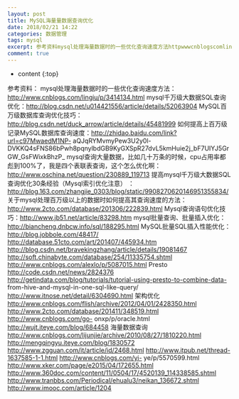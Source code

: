 ```yaml
---
layout: post
title: MySQL海量量数据查询优化
date: 2018/02/21 14:22
categories: 数据管理
tags: mysql
excerpt: 参考资料mysql处理海量数据时的一些优化查询速度方法httpwwwcnblogscomlingiup3414134htmlmysql千万级大数据SQL查询优化httpblogcsdnnetu014421556articledetails52063904MySQL百万级数据库查询优化技巧httpblogcsdnnetduckarrowarticledetails45481999如何提高上百万级记录
comment: true
---
```


* content
{:top}

参考资料： mysql处理海量数据时的一些优化查询速度方法：http://www.cnblogs.com/lingiu/p/3414134.html
mysql千万级大数据SQL查询优化：http://blog.csdn.net/u014421556/article/details/52063904
MySQL百万级数据库查询优化技巧：http://blog.csdn.net/duck_arrow/article/details/45481999
如何提高上百万级记录MySQL数据库查询速度：http://zhidao.baidu.com/link?url=c97MwaedM1NP-
aQJqRYMvmyPew3U2y0l-DVKKQ4sFNS86bPwh8pqnylbdGB9KyGXSpR27dvL5kmHuie2j_bF7UIYJ5GrGW_GsFWixkBhzP_
mysql查询大量数据，比如几十万条的时候，cpu占用率都彪到100%了，我是四个表联表查询，这个怎么优化啊：http://www.oschina.net/question/230889_119713
提高mysql千万级大数据SQL查询优化30条经验（Mysql索引优化注意）
：http://blog.163.com/zhangjie_0303/blog/static/9908270620146951355834/
关于mysql处理百万级以上的数据时如何提高其查询速度的方法：http://www.2cto.com/database/201306/222839.html
Mysql查询语句优化技巧：http://www.jb51.net/article/83298.htm
mysql批量查询、批量插入优化：http://biancheng.dnbcw.info/sql/188295.html
MySQL批量SQL插入性能优化：http://blog.jobbole.com/48417/
http://database.51cto.com/art/201407/445934.htm
http://blog.csdn.net/bravekingzhang/article/details/19081467
http://soft.chinabyte.com/database/254/11335754.shtml
http://www.cnblogs.com/alexlo/p/5087015.html Presto
http://code.csdn.net/news/2824376
http://getindata.com/blog/tutorials/tutorial-using-presto-to-combine-data-
from-hive-and-mysql-in-one-sql-like-query/
http://www.itnose.net/detail/6304690.html 架构优化
http://www.cnblogs.com/flish/archive/2012/04/01/2428350.html
http://www.2cto.com/database/201411/348519.html http://www.cnblogs.com/go-
onxp/p/oracle.html http://wujt.iteye.com/blog/684458 海量数据查询
http://www.cnblogs.com/lijunjie/archive/2010/08/27/1810220.html
http://mengqingyu.iteye.com/blog/1830572
http://www.zgguan.com/it/article/id/2468.html
http://www.itpub.net/thread-1637585-1-1.html http://www.cnblogs.com/yi-
ye/p/5570599.html http://www.xker.com/page/e2015/04/172655.html
http://www.360doc.com/content/11/0504/17/4520139_114338585.shtml
http://www.tranbbs.com/Periodical/ehualu3/neikan_136672.shtml
http://www.imooc.com/article/1204


    